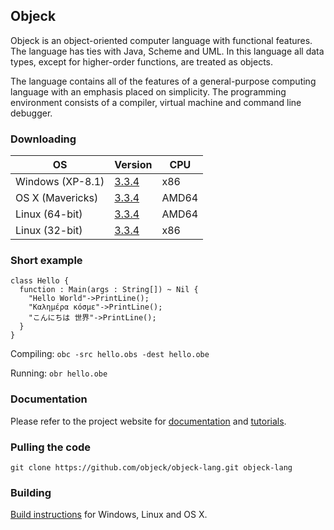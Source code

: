 ## Objeck
Objeck is an object-oriented computer language with functional features. The language has ties with Java, Scheme and UML. In this language all data types, except for higher-order functions, are treated as objects.

The language contains all of the features of a general-purpose computing language with an emphasis placed on simplicity. The programming environment consists of a compiler, virtual machine and command line debugger.

### Downloading

OS	| Version |	CPU
----|---------|-----
Windows (XP-8.1) | [3.3.4](http://sourceforge.net/projects/objeck-lang/files/binaries/objeck_r3.3.4_0_win32.msi/download) | x86
OS X (Mavericks) | [3.3.4](http://sourceforge.net/projects/objeck-lang/files/binaries/objeck_r3.3.4_0_osx.tgz/download) | AMD64
Linux (64-bit) | [3.3.4](http://sourceforge.net/projects/objeck-lang/files/binaries/objeck_r3.3.4_0_linux64.tgz/download) | AMD64
Linux (32-bit) | [3.3.4](http://sourceforge.net/projects/objeck-lang/files/binaries/objeck_r3.3.4_0_linux32.tgz/download) | x86

### Short example
```objeck
class Hello {
  function : Main(args : String[]) ~ Nil {
    "Hello World"->PrintLine();
    "Καλημέρα κόσμε"->PrintLine();
    "こんにちは 世界"->PrintLine();
  }
}
```

Compiling: ```obc -src hello.obs -dest hello.obe```

Running: ```obr hello.obe```

### Documentation
Please refer to the project website for [documentation](http://www.objeck.org/documentation/) and [tutorials](http://www.objeck.org/tutorial/).

### Pulling the code
```git clone https://github.com/objeck/objeck-lang.git objeck-lang```

### Building
[Build instructions](http://www.objeck.org/developers/) for Windows, Linux and OS X. 


